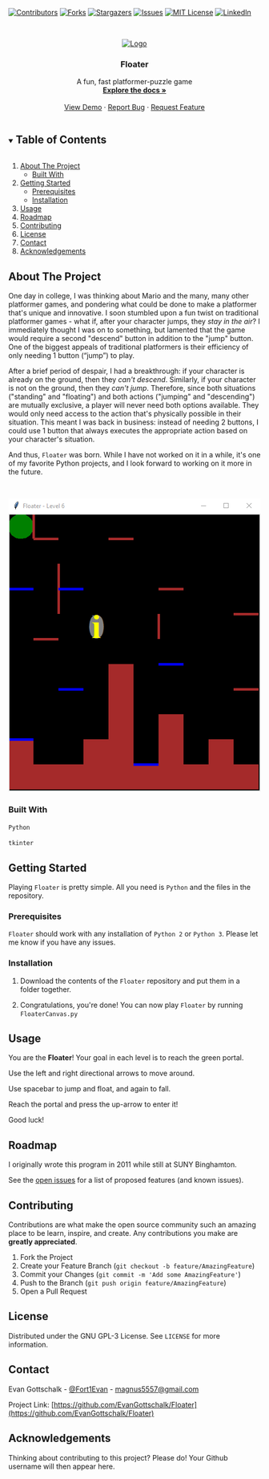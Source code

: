 [![Contributors][contributors-shield]][contributors-url]
[![Forks][forks-shield]][forks-url]
[![Stargazers][stars-shield]][stars-url]
[![Issues][issues-shield]][issues-url]
[![MIT License][license-shield]][license-url]
[![LinkedIn][linkedin-shield]][linkedin-url]



<!-- PROJECT LOGO -->
<br />
<p align="center">
  <a href="https://github.com/EvanGottschalk/Floater">
    <img src="logo.png" alt="Logo" width="151" height="80">
  </a>

  <h3 align="center">Floater</h3>

  <p align="center">
    A fun, fast platformer-puzzle game
    <br />
    <a href="https://github.com/EvanGottschalk/Floater"><strong>Explore the docs »</strong></a>
    <br />
    <br />
    <a href="https://github.com/EvanGottschalk/Floater">View Demo</a>
    ·
    <a href="https://github.com/EvanGottschalk/Floater/issues">Report Bug</a>
    ·
    <a href="https://github.com/EvanGottschalk/Floater/issues">Request Feature</a>
  </p>
</p>



<!-- TABLE OF CONTENTS -->
<details open="open">
  <summary><h2 style="display: inline-block">Table of Contents</h2></summary>
  <ol>
    <li>
      <a href="#about-the-project">About The Project</a>
      <ul>
        <li><a href="#built-with">Built With</a></li>
      </ul>
    </li>
    <li>
      <a href="#getting-started">Getting Started</a>
      <ul>
        <li><a href="#prerequisites">Prerequisites</a></li>
        <li><a href="#installation">Installation</a></li>
      </ul>
    </li>
    <li><a href="#usage">Usage</a></li>
    <li><a href="#roadmap">Roadmap</a></li>
    <li><a href="#contributing">Contributing</a></li>
    <li><a href="#license">License</a></li>
    <li><a href="#contact">Contact</a></li>
    <li><a href="#acknowledgements">Acknowledgements</a></li>
  </ol>
</details>



<!-- ABOUT THE PROJECT -->
## About The Project

One day in college, I was thinking about Mario and the many, many other platformer games, and pondering what could be done to make a platformer that's unique and innovative. I soon stumbled upon a fun twist on traditional platformer games - what if, after your character jumps, they *stay in the air*? I immediately thought I was on to something, but lamented that the game would require a second "descend" button in addition to the "jump" button. One of the biggest appeals of traditional platformers is their efficiency of only needing 1 button (“jump”) to play.

After a brief period of despair, I had a breakthrough: if your character is already on the ground, then they *can't descend*. Similarly, if your character is not on the ground, then they *can't jump*. Therefore, since both situations ("standing" and "floating") and both actions ("jumping" and "descending") are mutually exclusive, a player will never need both options available. They would only need access to the action that's physically possible in their situation. This meant I was back in business: instead of needing 2 buttons, I could use 1 button that always executes the appropriate action based on your character's situation.

And thus, `Floater` was born. While I have not worked on it in a while, it's one of my favorite Python projects, and I look forward to working on it more in the future.

<br />
<p align="center">
  <a href="https://github.com/EvanGottschalk/Floater">
    <img src="screenshots/screenshot_level6.PNG" alt="screenshot_level6" width="550">
  </a>
</p>

### Built With

`Python`

`tkinter`


<!-- GETTING STARTED -->
## Getting Started

Playing `Floater` is pretty simple. All you need is `Python` and the files in the repository.

### Prerequisites

`Floater` should work with any installation of `Python 2` or `Python 3`. Please let me know if you have any issues.

### Installation

1. Download the contents of the `Floater` repository and put them in a folder together.

2. Congratulations, you're done! You can now play `Floater` by running `FloaterCanvas.py`


<!-- USAGE EXAMPLES -->
## Usage

You are the **Floater**! Your goal in each level is to reach the green portal.

Use the left and right directional arrows to move around.

Use spacebar to jump and float, and again to fall.

Reach the portal and press the up-arrow to enter it!

Good luck!


<!-- ROADMAP -->
## Roadmap

I originally wrote this program in 2011 while still at SUNY Binghamton.

See the [open issues](https://github.com/EvanGottschalk/Floater/issues) for a list of proposed features (and known issues).



<!-- CONTRIBUTING -->
## Contributing

Contributions are what make the open source community such an amazing place to be learn, inspire, and create. Any contributions you make are **greatly appreciated**.

1. Fork the Project
2. Create your Feature Branch (`git checkout -b feature/AmazingFeature`)
3. Commit your Changes (`git commit -m 'Add some AmazingFeature'`)
4. Push to the Branch (`git push origin feature/AmazingFeature`)
5. Open a Pull Request



<!-- LICENSE -->
## License

Distributed under the GNU GPL-3 License. See `LICENSE` for more information.



<!-- CONTACT -->
## Contact

Evan Gottschalk - [@Fort1Evan](https://twitter.com/Fort1Evan) - magnus5557@gmail.com

Project Link: [https://github.com/EvanGottschalk/Floater](https://github.com/EvanGottschalk/Floater)



<!-- ACKNOWLEDGEMENTS -->
## Acknowledgements

Thinking about contributing to this project? Please do! Your Github username will then appear here.





<!-- MARKDOWN LINKS & IMAGES -->
<!-- https://www.markdownguide.org/basic-syntax/#reference-style-links -->
[contributors-shield]: https://img.shields.io/github/contributors/EvanGottschalk/Floater.svg?style=for-the-badge
[contributors-url]: https://github.com/EvanGottschalk/Floater/graphs/contributors
[forks-shield]: https://img.shields.io/github/forks/EvanGottschalk/Floater.svg?style=for-the-badge
[forks-url]: https://github.com/EvanGottschalk/Floater/network/members
[stars-shield]: https://img.shields.io/github/stars/EvanGottschalk/Floater.svg?style=for-the-badge
[stars-url]: https://github.com/EvanGottschalk/Floater/stargazers
[issues-shield]: https://img.shields.io/github/issues/EvanGottschalk/Floater.svg?style=for-the-badge
[issues-url]: https://github.com/EvanGottschalk/Floater/issues
[license-shield]: https://img.shields.io/github/license/EvanGottschalk/Floater.svg?style=for-the-badge
[license-url]: https://github.com/EvanGottschalk/Floater/blob/master/LICENSE.txt
[linkedin-shield]: https://img.shields.io/badge/-LinkedIn-black.svg?style=for-the-badge&logo=linkedin&colorB=555
[linkedin-url]: https://linkedin.com/in/EvanGottschalk
